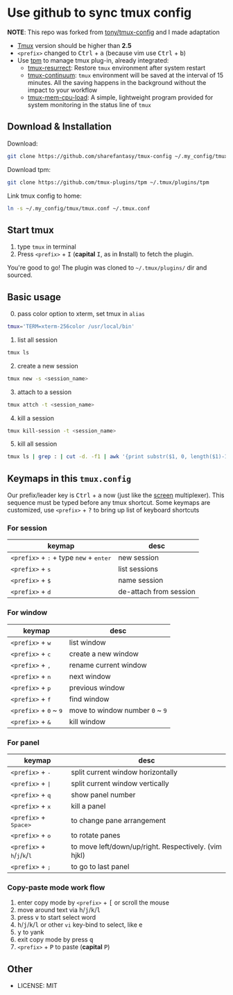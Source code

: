 
# Use github to sync tmux config
**NOTE**: This repo was forked from [tony/tmux-config](https://github.com/tony/tmux-config) and I made adaptation
- [Tmux](https://github.com/tmux/tmux) version should be higher than **2.5**
- `<prefix>` changed to <kbd>Ctrl</kbd> + <kbd>a</kbd> (because vim use <kbd>Ctrl</kbd> + <kbd>b</kbd>)
- Use [tpm](https://github.com/tmux-plugins/tpm) to manage tmux plug-in, already integrated:
  - [tmux-resurrect](https://github.com/tmux-plugins/tmux-resurrect): 
  Restore `tmux` environment after system restart
  - [tmux-continuum](https://github.com/tmux-plugins/tmux-continuum): 
  `tmux` environment will be saved at the interval of 15 minutes. All the saving happens in the background without the impact to your workflow
  - [tmux-mem-cpu-load](https://github.com/thewtex/tmux-mem-cpu-load): 
  A simple, lightweight program provided for system monitoring in the status line of `tmux`

## Download & Installation
Download:
```bash
git clone https://github.com/sharefantasy/tmux-config ~/.my_config/tmux
```

Download tpm:
```bash
git clone https://github.com/tmux-plugins/tpm ~/.tmux/plugins/tpm
```

Link tmux config to home:
```bash
ln -s ~/.my_config/tmux/tmux.conf ~/.tmux.conf
```

## Start tmux
1. type `tmux` in terminal
2. Press `<prefix>` + <kbd>I</kbd> (**capital** <kbd>I</kbd>, as in **I**nstall) to fetch the plugin.

You're good to go! The plugin was cloned to `~/.tmux/plugins/` dir and sourced.

## Basic usage
0. pass color option to xterm, set tmux in `alias`
```bash
tmux='TERM=xterm-256color /usr/local/bin'
```

1. list all session
```bash
tmux ls
```
2. create a new session
```bash
tmux new -s <session_name>
```
3. attach to a session
```bash
tmux attch -t <session_name>
```
4. kill a session
```bash
tmux kill-session -t <session_name>
```
5. kill all session
```bash
tmux ls | grep : | cut -d. -f1 | awk '{print substr($1, 0, length($1)-1)}' | xargs kill
```

## Keymaps in this `tmux.config`
Our prefix/leader key is <kbd>Ctrl</kbd> + <kbd>a</kbd> now (just like the [screen](https://www.gnu.org/software/screen/) multiplexer). This sequence must be typed before any tmux shortcut. Some keymaps are customized, use `<prefix>` + <kbd>?</kbd> to bring up list of keyboard shortcuts

### For session
| keymap | desc |
|--------|------|
| `<prefix>` + <kbd>:</kbd>  + type `new` + <kbd>enter</kbd> | new session |
| `<prefix>` + <kbd>s</kbd> | list sessions |
| `<prefix>` + <kbd>$</kbd> | name session |
| `<prefix>` + <kbd>d</kbd> | de-attach from session |

### For window
| keymap | desc |
|--------|------|
| `<prefix>` + <kbd>w</kbd> | list window |
| `<prefix>` + <kbd>c</kbd> | create a new window |
| `<prefix>` + <kbd>,</kbd> | rename current window |
| `<prefix>` + <kbd>n</kbd> | next window |
| `<prefix>` + <kbd>p</kbd> | previous window |
| `<prefix>` + <kbd>f</kbd> | find window |
| `<prefix>` + <kbd>0</kbd> ~ <kbd>9</kbd> | move to window number `0` ~ `9` |
| `<prefix>` + <kbd>&</kbd> | kill window |

### For panel
| keymap | desc |
|--------|------|
| `<prefix>` + <kbd>-</kbd> | split current window horizontally |
| `<prefix>` + <kbd>\|</kbd> | split current window vertically |
| `<prefix>` + <kbd>q</kbd> | show panel number |
| `<prefix>` + <kbd>x</kbd> | kill a panel |
| `<prefix>` + <kbd>Space></kbd> | to change pane arrangement |
| `<prefix>` + <kbd>o</kbd> | to rotate panes |
| `<prefix>` + <kbd>h</kbd>/<kbd>j</kbd>/<kbd>k</kbd>/<kbd>l</kbd>  | to move left/down/up/right. Respectively. (vim hjkl)
| `<prefix>` + <kbd>;</kbd> | to go to last panel |

### Copy-paste mode work flow
1. enter copy mode by `<prefix>` + <kbd>[</kbd> or scroll the mouse
2. move around text via <kbd>h</kbd>/<kbd>j</kbd>/<kbd>k</kbd>/<kbd>l</kbd>
3. press <kbd>v</kbd> to start select word
4. <kbd>h</kbd>/<kbd>j</kbd>/<kbd>k</kbd>/<kbd>l</kbd> or other `vi` key-bind to select, like <kbd>e</kbd>
5. <kbd>y</kbd> to yank
6. exit copy mode by press <kbd>q</kbd>
7. `<prefix>` + <kbd>P</kbd> to paste (**capital** <kbd>P</kbd>)

## Other
* LICENSE: MIT
